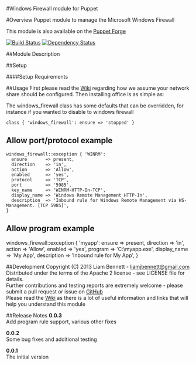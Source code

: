 #Windows Firewall module for Puppet

#Overview
Puppet module to manage the Microsoft Windows Firewall

This module is also available on the [Puppet Forge](https://forge.puppetlabs.com/liamjbennett/windows_firewall)

[![Build
Status](https://secure.travis-ci.org/liamjbennett/puppet-windows_firewall.png)](http://travis-ci.org/liamjbennett/puppet-windows_firewall)
[![Dependency
Status](https://gemnasium.com/liamjbennett/puppet-windows_firewall.png)](http://gemnasium.com/liamjbennett/puppet-windows_firewall)

##Module Description

##Setup

####Setup Requirements



##Usage
First please read the [Wiki](https://github.com/liamjbennett/puppet-windows_firewall/wiki) regarding how we assume your network
share should be configured. Then installing office is as simple as:

The windows_firewall class has some defaults that can be overridden, for instance if you wanted to disable to windows firewall

	class { 'windows_firewall': ensure => 'stopped' }

## Allow port/protocol example ##
    windows_firewall::exception { 'WINRM':
      ensure       => present,
      direction    => 'in',
      action       => 'Allow',
      enabled      => 'yes',
      protocol     => 'TCP',
      port         => '5985',
      key_name     => 'WINRM-HTTP-In-TCP',
      display_name => 'Windows Remote Management HTTP-In',
      description  => 'Inbound rule for Windows Remote Management via WS-Management. [TCP 5985]',
    }

## Allow program example ##
   windows_firewall::exception { 'myapp':
     ensure       => present,
     direction    => 'in',
     action       => 'Allow',
     enabled      => 'yes',
     program      => 'C:\\myapp.exe',
     display_name => 'My App',
     description  => 'Inbound rule for My App',
   }

##Development
Copyright (C) 2013 Liam Bennett - <liamjbennett@gmail.com> <br/>
Distributed under the terms of the Apache 2 license - see LICENSE file for details. <br/>
Further contributions and testing reports are extremely welcome - please submit a pull request or issue on [GitHub](https://github.com/liamjbennett/puppet-windows_firewall) <br/>
Please read the [Wiki](https://github.com/liamjbennett/puppet-windows_firewall/wiki) as there is a lot of useful information and links that will help you understand this module <br/>

##Release Notes
__0.0.3__ <br/>
Add program rule support, various other fixes

__0.0.2__ <br/>
Some bug fixes and additional testing

__0.0.1__ <br/>
The initial version
